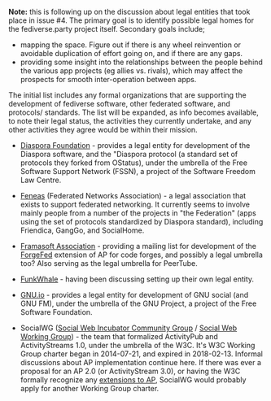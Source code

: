 **Note:** this is following up on the discussion about legal entities that took place in issue #4. The primary goal is to identify possible legal homes for the fediverse.party project itself. Secondary goals include;
* mapping the space. Figure out if there is any wheel reinvention or avoidable duplication of effort going on, and if there are any gaps. 
* providing some insight into the relationships between the people behind the various app projects (eg allies vs. rivals), which may affect the prospects for smooth inter-operation between apps.

The initial list includes any formal organizations that are supporting the development of fediverse software, other federated software, and protocols/ standards. The list will be expanded, as info becomes available, to note their legal status, the activities they currently undertake, and any other activities they agree would be within their mission.

* [Diaspora Foundation](https://diasporafoundation.org/) - provides a legal entity for development of the Diaspora software, and the "Diaspora protocol (a standard set of protocols they forked from OStatus), under the umbrella of the Free Software Support Network (FSSN), a project of the Software Freedom Law Centre.

* [Feneas](https://feneas.org/) (Federated Networks Association) - a legal association that exists to support federated networking. It currently seems to involve mainly people from a number of the projects in "the Federation" (apps using the set of protocols standardized by Diaspora standard), including Friendica, GangGo, and SocialHome.

* [Framasoft Association](https://www.framasoft.org/) - providing a mailing list for development of the [ForgeFed](https://github.com/forgefed/forgefed) extension of AP for code forges, and possibly a legal umbrella too? Also serving as the legal umbrella for PeerTube.

* [FunkWhale](https://socialhub.network/t/a-non-profit-for-funkwhale/137/23) - having been discussing setting up their own legal entity.

* [GNU.io](https://gnu.io/) - provides a legal entity for development of GNU social (and GNU FM), under the umbrella of the GNU Project, a project of the Free Software Foundation.

* SocialWG ([Social Web Incubator Community Group](https://www.w3.org/wiki/SocialCG) / [Social Web Working Group](https://www.w3.org/wiki/Socialwg/)) - the team that formalized ActivityPub and ActivityStreams 1.0, under the umbrella of the W3C. It's W3C Working Group charter began in 2014-07-21, and expired in 2018-02-13. Informal discussions about AP implementation continue here. If there was ever a proposal for an AP 2.0 (or ActivityStream 3.0), or having the W3C formally recognize any [extensions to AP](https://cjslep.com/c/blog/an-activitypub-philosophy), SocialWG would probably apply for another Working Group charter.